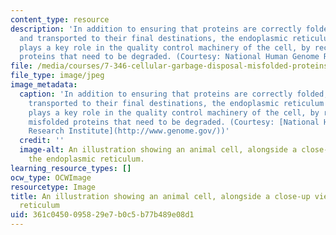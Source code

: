 ```yaml
---
content_type: resource
description: 'In addition to ensuring that proteins are correctly folded, modified
  and transported to their final destinations, the endoplasmic reticulum (above) also
  plays a key role in the quality control machinery of the cell, by recognizing misfolded
  proteins that need to be degraded. (Courtesy: National Human Genome Research Institute)'
file: /media/courses/7-346-cellular-garbage-disposal-misfolded-proteins-in-normal-biology-and-human-disease-fall-2011/361c0450095829e7b0c5b77b489e08d1_7-346f11.jpg
file_type: image/jpeg
image_metadata:
  caption: 'In addition to ensuring that proteins are correctly folded, modified and
    transported to their final destinations, the endoplasmic reticulum (above) also
    plays a key role in the quality control machinery of the cell, by recognizing
    misfolded proteins that need to be degraded. (Courtesy: [National Human Genome
    Research Institute](http://www.genome.gov/))'
  credit: ''
  image-alt: An illustration showing an animal cell, alongside a close-up view of
    the endoplasmic reticulum.
learning_resource_types: []
ocw_type: OCWImage
resourcetype: Image
title: An illustration showing an animal cell, alongside a close-up view of the endoplasmic
  reticulum
uid: 361c0450-0958-29e7-b0c5-b77b489e08d1
---
```

